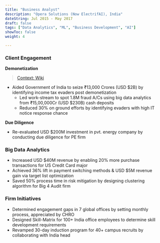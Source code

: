 ```yaml
---
title: "Business Analyst"
description: "Opera Solutions (Now ElectrifAI), India"
dateString: Jul 2015 - May 2017
draft: false
tags: ["Data Analytics", "ML", "Business Development", "AI"]
showToc: false
weight: 4

--- 
```


### Client Engagement
**Demonetization**
> [Context: Wiki](https://en.wikipedia.org/wiki/2016_Indian_banknote_demonetisation)
- Aided Government of India to seize ₹13,000 Crores (USD $2B) by identifying income tax evaders post demonetization
    - Led work-stream to spot 1.8M fraud A/Cs using big data analytics from ₹15,00,000Cr (USD $230B) cash deposits
    - Reduced 30% on ground efforts by identifying evaders with high IT notice response chance

**Due Diligence**
- Re-evaluated USD $200M investment in pvt. energy company by conducting due diligence for PE firm

### Big Data Analytics

- Increased USD $40M revenue by enabling 20% more purchase transactions for US Credit Card major
- Achieved 36% lift in payment switching methods & USD $5M revenue gain via target list optimization
- Saved 50% process time in risk mitigation by designing clustering algorithm for Big 4 Audit firm

### Firm Initiatives

- Determined engagement gaps in 7 global offices by setting monthly process, appreciated by CHRO
- Designed Skill-Matrix for 100+ India office employees to determine skill development requirements
- Revamped 30-day induction program for 40+ campus recruits by collaborating with India head


